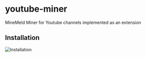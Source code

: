 # youtube-miner
MineMeld Miner for Youtube channels implemented as an extension

## Installation

![Installation](https://paloaltonetworks.github.io/youtube-miner/mm-git-extension.gif "Installation")
